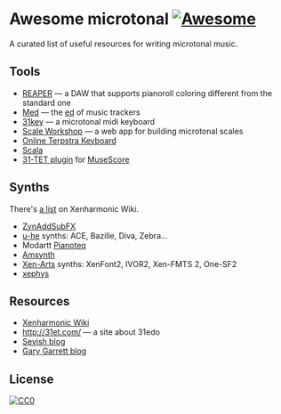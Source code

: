 # Awesome microtonal [![Awesome](https://awesome.re/badge.svg)](https://awesome.re)

A curated list of useful resources for writing microtonal music.

## Tools

- [REAPER](https://www.reaper.fm/) — a DAW that supports pianoroll coloring different from the standard one
- [Med](https://github.com/suhr/med) — the [ed](https://en.wikipedia.org/wiki/Ed_(text_editor)) of music trackers
- [31key](https://github.com/suhr/31key) — a microtonal midi keyboard
- [Scale Workshop](http://sevish.com/scaleworkshop/) — a web app for building microtonal scales
- [Online Terpstra Keyboard](http://terpstrakeyboard.com/web-app/keys.htm)
- [Scala](http://www.huygens-fokker.org/scala/)
- [31-TET plugin](https://github.com/euwbah/musescore-31-tet-plugin) for [MuseScore](https://musescore.org/)

## Synths

There's [a list](http://xenharmonic.wikispaces.com/List+of+Microtonal+Software+Plugins) on Xenharmonic Wiki.

- [ZynAddSubFX](http://zynaddsubfx.sourceforge.net/)
- [u-he](http://www.u-he.com/cms/) synths: ACE, Bazille, Diva, Zebra...
- Modartt [Pianoteq](https://www.pianoteq.com/)
- [Amsynth](https://amsynth.github.io/)
- [Xen-Arts](http://xen-arts.net/vsti/) synths: XenFont2, IVOR2, Xen-FMTS 2, One-SF2
- [xephys](https://github.com/suhr/xephys)

## Resources

- [Xenharmonic Wiki](https://en.xen.wiki/)
- http://31et.com/ — a site about 31edo
- [Sevish blog](http://sevish.com/blog/)
- [Gary Garrett blog](http://www.garygarrett.me/)

## License

[![CC0](http://mirrors.creativecommons.org/presskit/buttons/88x31/svg/cc-zero.svg)](https://creativecommons.org/publicdomain/zero/1.0/)
